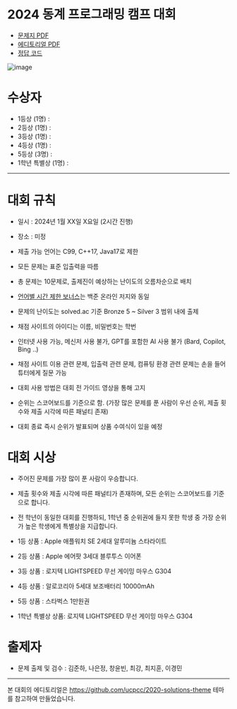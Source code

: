 # 2024 동계 프로그래밍 캠프 대회

- [문제지 PDF](docs/programming-camp-2024-problemset.pdf)
- [에디토리얼 PDF](docs/programming-camp-2024-editorial.pdf)
- [정답 코드](https://github.com/HSU-CSE/hsupc-2023-programming-camp/tree/main/solutions)

![image](/assets/image.png)

# 수상자

- 1등상 (1명) : 
- 2등상 (1명) : 
- 3등상 (1명) : 
- 4등상 (1명) : 
- 5등상 (3명) :
- 1학년 특별상 (1명) :

---

# 대회 규칙

- 일시 : 2024년 1월 XX일 X요일 (2시간 진행)
- 장소 : 미정

- 제출 가능 언어는 C99, C++17, Java17로 제한
- 모든 문제는 표준 입출력을 따름
- 총 문제는 10문제로, 출제진이 예상하는 난이도의 오름차순으로 배치
- [언어별 시간 제한 보너스](https://help.acmicpc.net/language)는 백준 온라인 저지와 동일
- 문제의 난이도는 solved.ac 기준 Bronze 5 ~ Silver 3 범위 내에 출제
- 채점 사이트의 아이디는 이름, 비밀번호는 학번
- 인터넷 사용 가능, 메신저 사용 불가, GPT를 포함한 AI 사용 불가 (Bard, Copilot, Bing ..)
- 채점 사이트 이용 관련 문제, 입출력 관련 문제, 컴퓨팅 환경 관련 문제는 손을 들어 튜터에게 질문 가능
- 대회 사용 방법은 대회 전 가이드 영상을 통해 고지
- 순위는 스코어보드를 기준으로 함. (가장 많은 문제를 푼 사람이 우선 순위, 제출 횟수와 제출 시각에 따른 패널티 존재)
- 대회 종료 즉시 순위가 발표되며 상품 수여식이 있을 예정

# 대회 시상

- 주어진 문제를 가장 많이 푼 사람이 우승합니다.
- 제출 횟수와 제출 시각에 따른 패널티가 존재하며, 모든 순위는 스코어보드를 기준으로 합니다.
- 전 학년이 동일한 대회를 진행하되, 1학년 중 순위권에 들지 못한 학생 중 가장 순위가 높은 학생에게 특별상을 지급합니다.

- 1등 상품 : Apple 애플워치 SE 2세대 알루미늄 스타라이트
- 2등 상품 : Apple 에어팟 3세대 블루투스 이어폰
- 3등 상품 : 로지텍 LIGHTSPEED 무선 게이밍 마우스 G304
- 4등 상품 : 알로코리아 5세대 보조배터리 10000mAh
- 5등 상품 : 스타벅스 1만원권
- 1학년 특별상 상품: 로지텍 LIGHTSPEED 무선 게이밍 마우스 G304

# 출제자

- 문제 출제 및 검수 : 김준하, 나은정, 창윤빈, 최강, 최지훈, 이경민

---

본 대회의 에디토리얼은 https://github.com/ucpcc/2020-solutions-theme 테마를 참고하여 만들었습니다.
